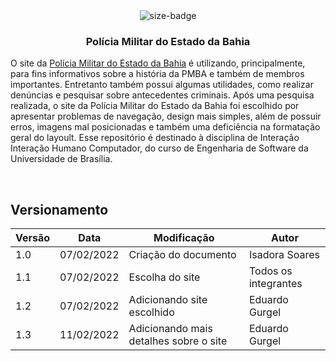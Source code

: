 <div align="center">
  <img alt="size-badge" src="https://user-images.githubusercontent.com/51385738/152888445-a981be23-3a3e-4bff-8cb4-81b65d31b240.JPG"/>
</div>
<h3 align="center">Polícia Militar do Estado da Bahia</h3>

O site da [Polícia Militar do Estado da Bahia](http://www.pm.ba.gov.br/index.php) é utilizando, principalmente, para fins informativos sobre a história da PMBA e também de membros importantes. Entretanto também possui algumas utilidades, como realizar denúncias e pesquisar sobre antecedentes criminais.
Após uma pesquisa realizada, o site da Polícia Militar do Estado da Bahia foi escolhido por apresentar problemas de navegação, design mais simples, além de possuir erros, imagens mal posicionadas e também uma deficiência na formatação geral do layoult. Esse repositório é destinado à disciplina de Interação Interação Humano Computador, do curso de Engenharia de Software da Universidade de Brasília.

<br>

## Versionamento

| Versão | Data       | Modificação                | Autor          |
| ------ | ---------- | -------------------------- | -------------- |
| 1.0    | 07/02/2022 | Criação do documento       | Isadora Soares |
| 1.1    | 07/02/2022 | Escolha do site | Todos os integrantes |
| 1.2    | 07/02/2022 | Adicionando site escolhido | Eduardo Gurgel |
| 1.3    | 11/02/2022 | Adicionando mais detalhes sobre o site | Eduardo Gurgel |
